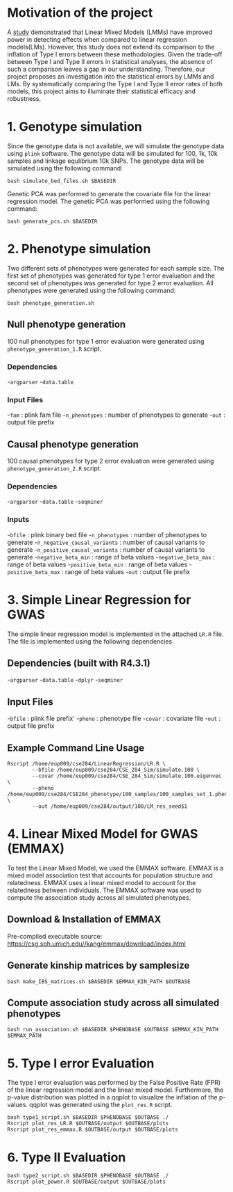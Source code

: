 # Motivation of the project
A [study](https://www.nature.com/articles/s41588-018-0144-6) demonstrated that Linear Mixed Models (LMMs) have improved power in detecting effects when compared to linear regression models(LMs). However, this study does not extend its comparison to the inflation of Type I errors between these methodologies. Given the trade-off between Type I and Type II errors in statistical analyses, the absence of such a comparison leaves a gap in our understanding. Therefore, our project proposes an investigation into the statistical
errors by LMMs and LMs. By systematically comparing the Type I and Type II error rates of both
models, this project aims to illuminate their statistical efficacy and robustness.


# 1. Genotype simulation
Since the genotype data is not available, we will simulate the genotype data using `plink` software. The genotype data will be simulated for 100, 1k, 10k samples and linkage equlibrium 10k SNPs. The genotype data will be simulated using the following command:

```
bash simulate_bed_files.sh $BASEDIR
```

Genetic PCA was performed to generate the covariate file for the linear regression model. The genetic PCA was performed using the following command:

```
bash generate_pcs.sh $BASEDIR
```

# 2. Phenotype simulation
Two different sets of phenotypes were generated for each sample size. The first set of phenotypes was generated for type 1 error evaluation and the second set of phenotypes was generated for type 2 error evaluation. All phenotypes were generated using the following command:
```
bash phenotype_generation.sh
```

## Null phenotype generation
100 null phenotypes for type 1 error evaluation were generated using `phenotype_generation_1.R` script.

### Dependencies
-`argparser`
-`data.table`

### Input Files
-`fam` : plink fam file
-`n_phenotypes` : number of phenotypes to generate
-`out` : output file prefix


## Causal phenotype generation
100 causal phenotypes for type 2 error evaluation were generated using `phenotype_generation_2.R` script.

### Dependencies
-`argparser`
-`data.table`
-`seqminer`

### Inputs
-`bfile` : plink binary bed file
-`n_phenotypes` : number of phenotypes to generate
-`n_negative_causal_variants` : number of causal variants to generate
-`n_positive_causal_variants` : number of causal variants to generate
-`negative_beta_min` : range of beta values
-`negative_beta_max` : range of beta values
-`positive_beta_min` : range of beta values
-`positive_beta_max` : range of beta values
-`out` : output file prefix


# 3. Simple Linear Regression for GWAS
The simple linear regression model is implemented in the attached `LR.R` file. The file is implemented using the following dependencies

## Dependencies (built with R4.3.1)
-`argparser`
-`data.table`
-`dplyr`
-`seqminer`


## Input Files

-`bfile` : plink file prefix'
-`pheno` : phenotype file
-`covar` : covariate file
-`out` : output file prefix


## Example Command Line Usage
```
Rscript /home/eup009/cse284/LinearRegression/LR.R \
        --bfile /home/eup009/cse284/CSE_284_Sim/simulate.100 \
        --covar /home/eup009/cse284/CSE_284_Sim/simulate.100.eigenvec \
        --pheno /home/eup009/cse284/CSE284_phenotype/100_samples/100_samples_set_1.pheno \
        --out /home/eup009/cse284/output/100/LM_res_seed$1
```

# 4. Linear Mixed Model for GWAS (EMMAX)
To test the Linear Mixed Model, we used the EMMAX software. EMMAX is a mixed model association test that accounts for population structure and relatedness. EMMAX uses a linear mixed model to account for the relatedness between individuals. The EMMAX software was used to compute the association study across all simulated phenotypes. 

## Download & Installation of EMMAX
Pre-compiled executable source: https://csg.sph.umich.edu//kang/emmax/download/index.html


## Generate kinship matrices by samplesize
```
bash make_IBS_matrices.sh $BASEDIR $EMMAX_KIN_PATH $OUTBASE
```

## Compute association study across all simulated phenotypes
```
bash run_association.sh $BASEDIR $PHENOBASE $OUTBASE $EMMAX_KIN_PATH $EMMAX_PATH
```


# 5. Type I error Evaluation
The type I error evaluation was performed by the False Positive Rate (FPR) of the linear regression model and the linear mixed model. Furthermore, the p-value distribution was plotted in a qqplot to visualize the inflation of the p-values. qqplot was generated using the `plot_res.R` script.

```
bash type1_script.sh $BASEDIR $PHENOBASE $OUTBASE ./
Rscript plot_res_LR.R $OUTBASE/output $OUTBASE/plots
Rscript plot_res_emmax.R $OUTBASE/output $OUTBASE/plots
```

# 6. Type II Evaluation

```
bash type2_script.sh $BASEDIR $PHENOBASE $OUTBASE ./
Rscript plot_power.R $OUTBASE/output $OUTBASE/plots
```
